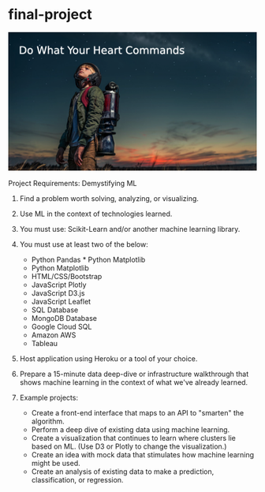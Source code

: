 # final-project

![Do_what_your_heart_commands.jpg](Images/Do_what_your_heart_commands.jpg)

Project Requirements: Demystifying ML
1. Find a problem worth solving, analyzing, or visualizing.
2. Use ML in the context of technologies learned.
3. You must use: Scikit-Learn and/or another machine learning library.
4. You must use at least two of the below:
    * Python Pandas         * Python Matplotlib
    * Python Matplotlib
    * HTML/CSS/Bootstrap
    * JavaScript Plotly
    * JavaScript D3.js
    * JavaScript Leaflet
    * SQL Database
    * MongoDB Database
    * Google Cloud SQL
    * Amazon AWS
    * Tableau

5. Host application using Heroku or a tool of your choice.
6. Prepare a 15-minute data deep-dive or infrastructure walkthrough that shows machine learning in the context of what we've already learned.
7. Example projects:
    * Create a front-end interface that maps to an API to "smarten" the algorithm.
    * Perform a deep dive of existing data using machine learning.
    * Create a visualization that continues to learn where clusters lie based on ML. (Use D3 or Plotly to change the visualization.)
    * Create an idea with mock data that stimulates how machine learning might be used.
    * Create an analysis of existing data to make a prediction, classification, or regression.